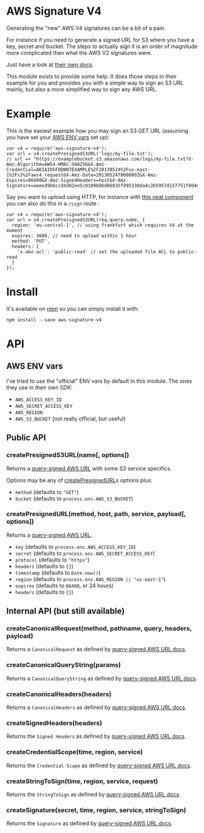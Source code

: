 AWS Signature V4
================

Generating the "new" AWS V4 signatures can be a bit of a pain.

For instance if you need to generate a signed URL for S3 where you have a key, secret and bucket. The steps to actually sign it is an order of magnitude more complicated than what the AWS V2 signatures were.

Just have a look at [their own docs][sign-query-docs].

This module exists to provide some help. It does those steps in their example for you and provides you with a simple way to sign an S3 URL mainly, but also a more simplified way to sign any AWS URL.

# Example

This is the easiest example how you may sign an S3 GET URL (assuming you have set your [AWS ENV vars](#aws-env-vars) set up):

```
var v4 = require('aws-signature-v4');
var url = v4.createPresignedS3URL('logs/my-file.txt');
// url => "https://examplebucket.s3.amazonaws.com/logs/my-file.txt?X-Amz-Algorithm=AWS4-HMAC-SHA256&X-Amz-Credential=AKIAIOSFODNN7EXAMPLE%2F20130524%2Fus-east-1%2Fs3%2Faws4_request&X-Amz-Date=20130524T000000Z&X-Amz-Expires=86400&X-Amz-SignedHeaders=host&X-Amz-Signature=aeeed9bbccd4d02ee5c0109b86d86835f995330da4c265957d157751f604d404"
```

Say you want to upload using HTTP, for instance with [this neat component][s3-component] you can also do this in a `/sign` route :

```
var v4 = require('aws-signature-v4');
var url = v4.createPresignedS3URL(req.query.name, {
  region: 'eu-central-1', // using frankfurt which requires V4 at the moment
  expires: 3600, // need to upload within 1 hour
  method: 'PUT',
  headers: {
    'x-amz-acl': 'public-read' // set the uploaded file ACL to public-read
  }
});
```

# Install

It's available on [npm](https://npmjs.org) so you can simply install it with:

```
npm install --save aws-signature-v4
```


# API

## AWS ENV vars

I've tried to use the "official" ENV vars by default in this module. The ones they use in their own SDK:

- `AWS_ACCESS_KEY_ID`
- `AWS_SECRET_ACCESS_KEY`
- `AWS_REGION`
- `AWS_S3_BUCKET` (not really official, but useful)


## Public API

### createPresignedS3URL(name[, options])

Returns a [query-signed AWS URL][sign-query-docs] with some S3 service specifics.

Options may be any of [createPresignedURL](#createpresignedurlmethod-host-path-service-payload-options)s options plus:

- `method` (defaults to `"GET"`)
- `bucket` (defaults to `process.env.AWS_S3_BUCKET`)

### createPresignedURL(method, host, path, service, payload[, options])

Returns a [query-signed AWS URL][sign-query-docs].

- `key` (defaults to `process.env.AWS_ACCESS_KEY_ID`)
- `secret` (defaults to `process.env.AWS_SECRET_ACCESS_KEY`)
- `protocol` (defaults to `"https"`)
- `headers` (defaults to `{}`)
- `timestamp` (defaults to `Date.now()`)
- `region` (defaults to `process.env.AWS_REGION || "us-east-1"`)
- `expires` (defaults to `86400`, or 24 hours)
- `headers` (defaults to `{}`)

## Internal API (but still available)

### createCanonicalRequest(method, pathname, query, headers, payload)

Returns a `CanonicalRequest` as defined by [query-signed AWS URL docs][sign-query-docs].

### createCanonicalQueryString(params)

Returns a `CanonicalQueryString` as defined by [query-signed AWS URL docs][sign-query-docs].

### createCanonicalHeaders(headers)

Returns a `CanonicalHeaders` as defined by [query-signed AWS URL docs][sign-query-docs].

### createSignedHeaders(headers)

Returns the `Signed Headers` as defined by [query-signed AWS URL docs][sign-query-docs].

### createCredentialScope(time, region, service)

Returns the `Credential Scope` as defined by [query-signed AWS URL docs][sign-query-docs].

### createStringToSign(time, region, service, request)

Returns the `StringToSign` as defined by [query-signed AWS URL docs][sign-query-docs].

### createSignature(secret, time, region, service, stringToSign)

Returns the `Signature` as defined by [query-signed AWS URL docs][sign-query-docs].


[sign-query-docs]: http://docs.aws.amazon.com/AmazonS3/latest/API/sigv4-query-string-auth.html
[s3-component]: https://github.com/component/s3/tree/0.3.x
